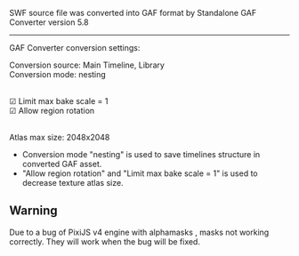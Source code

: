 SWF source file was converted into GAF format by Standalone GAF Converter version 5.8

<hr>

GAF Converter conversion settings:

Conversion source: Main Timeline, Library <br>
Conversion mode: nesting <br><br>

☑ Limit max bake scale = 1 <br>
☑ Allow region rotation<br><br>

Atlas max size: 2048x2048

* Conversion mode "nesting" is used to save timelines structure in converted GAF asset.
* "Allow region rotation" and "Limit max bake scale = 1" is used to decrease texture atlas size.

Warning
-----------------

Due to a bug of PixiJS v4 engine with alphamasks , masks not working correctly. They will work when the bug will be fixed.